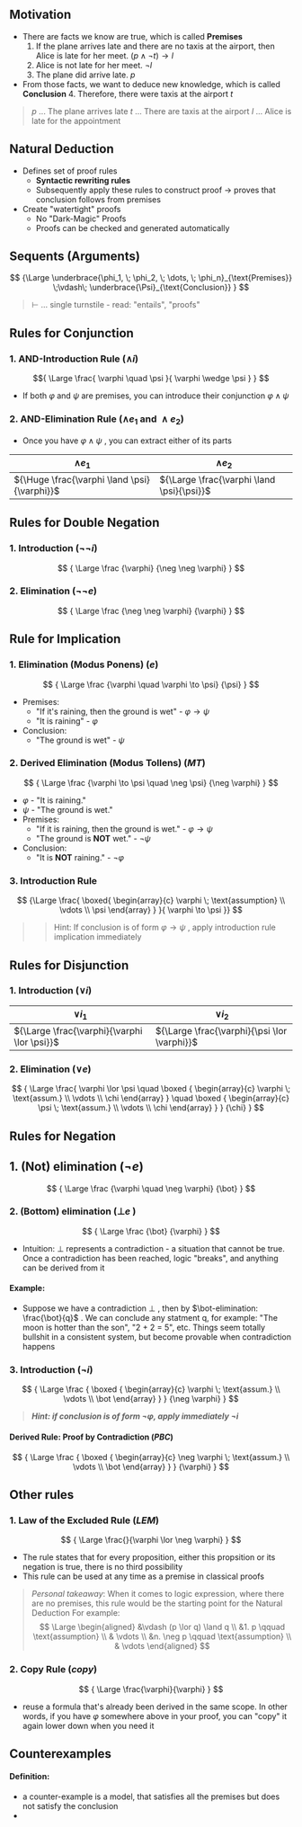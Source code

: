 ## Motivation
- There are facts we know are true, which is called **Premises**
	1. If the plane arrives late and there are no taxis at the airport, then Alice is late for her meet. $(p \wedge \neg t) \to l$
	2. Alice is not late for her meet. $\neg l$
	3. The plane did arrive late. $p$
- From those facts, we want to deduce new knowledge, which is called **Conclusion**
	4. Therefore, there were taxis at the airport $t$

> $p$ ... The plane arrives late
> $t$ ... There are taxis at the airport
> $l$ ... Alice is late for the appointment

## Natural Deduction
- Defines set of proof rules
	- **Syntactic rewriting rules**
	- Subsequently apply these rules to construct proof -> proves that conclusion follows from premises
- Create "watertight" proofs
	- No "Dark-Magic" Proofs
	- Proofs can be checked and generated automatically

## Sequents (Arguments)
$$
{\Large
\underbrace{\phi_1, \; \phi_2, \; \dots, \; \phi_n}_{\text{Premises}}
\;\vdash\;
\underbrace{\Psi}_{\text{Conclusion}}
}
$$
> $\vdash$ ... single turnstile - read: "entails", "proofs"

## Rules for Conjunction
### 1. AND-Introduction Rule ($\wedge i$)
$${
\Large
\frac{
  \varphi \quad \psi
}{
  \varphi \wedge \psi
}
}
$$
- If both $\varphi$ and $\psi$ are premises, you can introduce their conjunction $\varphi \wedge \psi$

### 2. AND-Elimination Rule ($\land e_1 \text{ and } \land e_2$)
- Once you have $\varphi \land \psi$ , you can extract either of its parts 

| $\land e_1$                                  | $\land e_2$                                |
| -------------------------------------------- | ------------------------------------------ |
| ${\Huge \frac{\varphi \land \psi}{\varphi}}$ | ${\Large \frac{\varphi \land \psi}{\psi}}$ |
## Rules for Double Negation
### 1. Introduction ($\neg \neg i$)
$$
{
\Large
\frac
{\varphi}
{\neg \neg \varphi}
}
$$
### 2. Elimination ($\neg \neg e$)
$$
{
\Large
\frac
{\neg \neg \varphi}
{\varphi}
}
$$

## Rule for Implication
### 1. Elimination (Modus Ponens) ($e$)
$$
{
\Large
\frac
{\varphi \quad \varphi \to \psi}
{\psi}
}
$$
- Premises:
	- "If it's raining, then the ground is wet" - $\varphi \to \psi$
	- "It is raining" - $\varphi$
- Conclusion:
	- "The ground is wet" - $\psi$

### 2. Derived Elimination (Modus Tollens) ($MT$)
$$
{
\Large
\frac
{\varphi \to \psi \quad \neg \psi}
{\neg \varphi}
}
$$
- $\varphi$ - "It is raining."
- $\psi$ - "The ground is wet."
- Premises: 
	- "If it is raining, then the ground is wet." - $\varphi \to \psi$
	- "The ground is **NOT** wet." - $\neg \psi$
- Conclusion:
	- "It is **NOT** raining." - $\neg \varphi$

### 3. Introduction Rule
$$
{\Large
\frac{
  \boxed{
    \begin{array}{c}
    \varphi \; \text{assumption} \\
    \vdots \\
    \psi
    \end{array}
  }
}{
  \varphi \to \psi
}}
$$
>> Hint: If conclusion is of form $\varphi \to \psi$ , apply introduction rule implication immediately 

##  Rules for Disjunction
### 1. Introduction ($\lor i$)

| $\lor i_1$                                   | $\lor i_2$                                   |
| -------------------------------------------- | -------------------------------------------- |
| ${\Large \frac{\varphi}{\varphi \lor \psi}}$ | ${\Large \frac{\varphi}{\psi \lor \varphi}}$ |
### 2. Elimination ($\lor e$)
$$
{
\Large
\frac{
	\varphi \lor \psi 
	\quad
	\boxed {
		\begin{array}{c}
	    \varphi \; \text{assum.} \\
	    \vdots \\
	    \chi
	    \end{array}
	}
	\quad
	\boxed {
		\begin{array}{c}
	    \psi \; \text{assum.} \\
	    \vdots \\
	    \chi
	    \end{array}
	}
}
{\chi}
}
$$

## Rules for Negation
## 1. (Not) elimination ($\neg e$)
$$
{
\Large
\frac
{\varphi \quad \neg \varphi}
{\bot}
}
$$
### 2. (Bottom) elimination ($\bot e$ )
$$
{
\Large
\frac
{\bot}
{\varphi}
}
$$
- Intuition: $\bot$ represents a contradiction - a situation that cannot be true. Once a contradiction has been reached, logic "breaks", and anything can be derived from it
#### Example:
- Suppose we have a contradiction $\bot$ , then by $\bot-elimination: \frac{\bot}{q}$ . We can conclude any statment q, for example: "The moon is hotter than the son", "2 + 2 = 5", etc. Things seem totally bullshit in a consistent system, but become provable when contradiction happens 
### 3. Introduction ($\neg i$)
$$
{
\Large
\frac
{
	\boxed {
		\begin{array}{c}
	    \varphi \; \text{assum.} \\
	    \vdots \\
	    \bot
	    \end{array}
	}
}
{\neg \varphi}
}
$$
> ***Hint: if conclusion is of form $\neg \varphi$, apply immediately $\neg i$***

#### Derived Rule: Proof by Contradiction ($PBC$)
$$
{
\Large
\frac
{
	\boxed {
		\begin{array}{c}
	    \neg \varphi \; \text{assum.} \\
	    \vdots \\
	    \bot
	    \end{array}
	}
}
{\varphi}
}
$$
## Other rules
### 1. Law of the Excluded Rule ($LEM$)
$$
{
\Large
\frac{}{\varphi \lor \neg \varphi}
}
$$
- The rule states that for every proposition, either this propsition or its negation is true, there is no third possibility
- This rule can be used at any time as a premise in classical proofs
> _Personal takeaway_: When it comes to logic expression, where there are no premises, this rule would be the starting point for the Natural Deduction
> For example:
$$ 
\Large 
\begin{aligned} 
	&\vdash (p \lor q) \land q \\ 
	&1. p \qquad \text{assumption} \\
	& \vdots \\
	&n. \neg p \qquad \text{assumption} \\
	& \vdots 
\end{aligned} 
$$

### 2. Copy Rule ($copy$)
$$
{
\Large
\frac{\varphi}{\varphi}
}
$$
- reuse a formula that's already been derived in the same scope. In other words, if you have $\varphi$ somewhere above in your proof, you can "copy" it again lower down when you need it


## Counterexamples
#### Definition:
- a counter-example is a model, that satisfies all the premises but does not satisfy the conclusion
- 